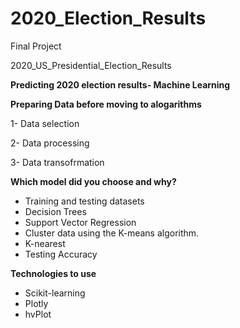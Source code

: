 # 2020_Election_Results
Final Project

2020_US_Presidential_Election_Results

**Predicting 2020 election results- Machine Learning**

**Preparing Data before moving to alogarithms**

  1- Data selection
  
  2- Data processing
  
  3- Data transofrmation

**Which model did you choose and why?**

- Training and testing datasets
- Decision Trees
- Support Vector Regression
- Cluster data using the K-means algorithm.
- K-nearest
- Testing Accuracy

**Technologies to use**

- Scikit-learning
- Plotly
- hvPlot
